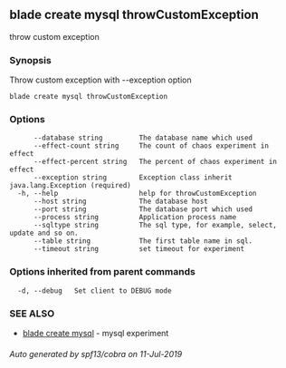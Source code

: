 ## blade create mysql throwCustomException

throw custom exception

### Synopsis

Throw custom exception with --exception option

```
blade create mysql throwCustomException
```

### Options

```
      --database string         The database name which used
      --effect-count string     The count of chaos experiment in effect
      --effect-percent string   The percent of chaos experiment in effect
      --exception string        Exception class inherit java.lang.Exception (required)
  -h, --help                    help for throwCustomException
      --host string             The database host
      --port string             The database port which used
      --process string          Application process name
      --sqltype string          The sql type, for example, select, update and so on.
      --table string            The first table name in sql.
      --timeout string          set timeout for experiment
```

### Options inherited from parent commands

```
  -d, --debug   Set client to DEBUG mode
```

### SEE ALSO

* [blade create mysql](blade_create_mysql.md)	 - mysql experiment

###### Auto generated by spf13/cobra on 11-Jul-2019
